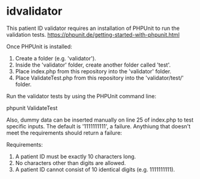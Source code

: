 # idvalidator

This patient ID validator requires an installation of PHPUnit to run the validation tests. 
https://phpunit.de/getting-started-with-phpunit.html

Once PHPUnit is installed:

1. Create a folder (e.g. 'validator').
2. Inside the 'validator' folder, create another folder called 'test'.
3. Place index.php from this repository into the 'validator' folder. 
4. Place ValidateTest.php from this repository into the 'validator/test/' folder.

Run the validator tests by using the PHPUnit command line:

phpunit ValidateTest

Also, dummy data can be inserted manually on line 25 of index.php to test specific inputs. 
The default is '1111111111', a failure. Anythiung that doesn't meet the requirements should return a failure:

Requirements: 
1. A patient ID must be exactly 10 characters long.
2. No characters other than digits are allowed.
3. A patient ID cannot consist of 10 identical digits (e.g. 1111111111).
